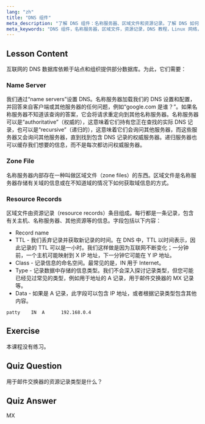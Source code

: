 ```yaml
---
lang: "zh"
title: "DNS 组件"
meta_description: "了解 DNS 组件：名称服务器、区域文件和资源记录。了解 DNS 如何为初学者工作。开始您的 Linux 网络之旅！"
meta_keywords: "DNS 组件，名称服务器，区域文件，资源记录，DNS 教程，Linux 网络，初学者指南"
---
```


## Lesson Content

互联网的 DNS 数据库依赖于站点和组织提供部分数据库。为此，它们需要：

### Name Server

我们通过“name servers”设置 DNS。名称服务器加载我们的 DNS 设置和配置，并回答来自客户端或其他服务器的任何问题，例如“google.com 是谁？”。如果名称服务器不知道该查询的答案，它会将请求重定向到其他名称服务器。名称服务器可以是“authoritative”（权威的），这意味着它们持有您正在查找的实际 DNS 记录，也可以是“recursive”（递归的），这意味着它们会询问其他服务器，而这些服务器又会询问其他服务器，直到找到包含 DNS 记录的权威服务器。递归服务器也可以缓存我们想要的信息，而不是每次都访问权威服务器。

### Zone File

名称服务器内部存在一种叫做区域文件（zone files）的东西。区域文件是名称服务器存储有关域的信息或在不知道域的情况下如何获取域信息的方式。

### Resource Records

区域文件由资源记录（resource records）条目组成。每行都是一条记录，包含有关主机、名称服务器、其他资源等的信息。字段包括以下内容：

- Record name
- TTL - 我们丢弃记录并获取新记录的时间。在 DNS 中，TTL 以时间表示，因此记录的 TTL 可以是一小时。我们这样做是因为互联网不断变化；一分钟前，一个主机可能映射到 X IP 地址，下一分钟它可能在 Y IP 地址。
- Class - 记录信息的命名空间。最常见的是，IN 用于 Internet。
- Type - 记录数据中存储的信息类型。我们不会深入探讨记录类型，但您可能已经见过常见的类型，例如用于地址的 A 记录，用于邮件交换器的 MX 记录等。
- Data - 如果是 A 记录，此字段可以包含 IP 地址，或者根据记录类型包含其他内容。

```plaintext
patty    IN  A      192.168.0.4
```

## Exercise

本课程没有练习。

## Quiz Question

用于邮件交换器的资源记录类型是什么？

## Quiz Answer

MX
